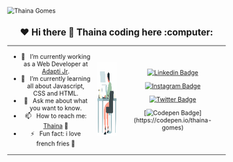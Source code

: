 ![Thaina Gomes](https://makemybazaar.com/wp-content/uploads/2019/03/web-development-4.jpg)

<h2 style="text-align: center;">♥️ Hi there 👋 Thaina coding here :computer:</h2>

<table boder="0" style="border: 0">
<tr  style="text-align: center; border: 0">
<td  style="text-align: center; border: 0">

- 🚀  &nbsp; I’m currently working as a Web Developer at [Adapti Jr](https://adapti.info/).
- 🌱  &nbsp; I’m currently learning all about Javascript,  CSS and HTML.
- 💬  &nbsp; Ask me about what you want to know.                                                    
- 📫  &nbsp; How to reach me: [Thaina](https://www.instagram.com/thaina.gomes1/) 🦸                                     
- ⚡  &nbsp; Fun fact: i love french fries 🍟
      
</td  style="text-align: center; border: 0">
<td>

<img width="auto" height="170px" src="https://github.com/thaina-gomes/thaina-gomes/blob/master/anime.gif?raw=true">

</td>



<td>

[![Linkedin Badge](https://img.shields.io/badge/-LinkedIn-blue?style=flat-square&logo=Linkedin&logoColor=white&link=https://www.linkedin.com/in/thaina-gomes-b373a2191/)](https://www.linkedin.com/in/thaina-gomes-b373a2191/)

[![Instagram Badge](https://img.shields.io/badge/-Instagram-violet?style=flat-square&logo=Instagram&logoColor=white&link=https://www.instagram.com/thaina.gomes1/)](https://www.instagram.com/thaina.gomes1/)

[![Twitter Badge](https://img.shields.io/badge/-Twitter-00acee?style=flat-square&labelColor=00acee&logo=twitter&logoColor=white&link=https://twitter.com/thainag0mes/)](https://twitter.com/thainag0mes/)

[![Codepen Badge](https://img.shields.io/badge/-Codepen-black?style=flat-square&logo=Codepen&logoColor=white&link=[https://codepen.io/thaina-gomes](https://codepen.io/thaina-gomes))](https://codepen.io/thaina-gomes)


</td>

</tr>
</table>
